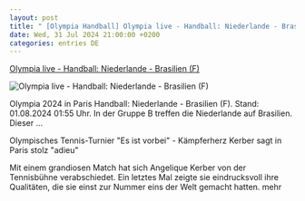 ```yaml
---
layout: post
title: " [Olympia Handball] Olympia live - Handball: Niederlande - Brasilien (F)"
date: Wed, 31 Jul 2024 21:00:00 +0200
categories: entries DE
---
```

[Olympia live - Handball: Niederlande - Brasilien (F)](https://www.sportschau.de/olympia/live/handball-niederlande-brasilien-f,livestream-olympia-handball-158.html)

![Olympia live - Handball: Niederlande - Brasilien (F)](https://images.sportschau.de/image/8256571a-83dd-474d-9f81-982a02eea327/AAABi9KI1Ww/AAABjwnlFvA/16x9-1280/logo-olympia-paris-2024-100.jpg)

Olympia 2024 in Paris Handball: Niederlande - Brasilien (F). Stand: 01.08.2024 01:55 Uhr. In der Gruppe B treffen die Niederlande auf Brasilien. Dieser ...

Olympisches Tennis-Turnier "Es ist vorbei" - Kämpferherz Kerber sagt in Paris stolz "adieu"

Mit einem grandiosen Match hat sich Angelique Kerber von der Tennisbühne verabschiedet. Ein letztes Mal zeigte sie eindrucksvoll ihre Qualitäten, die sie einst zur Nummer eins der Welt gemacht hatten. mehr

